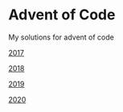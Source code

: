 # Advent of Code
My solutions for advent of code

[2017](http://adventofcode.com/2017)

[2018](http://adventofcode.com/2018)

[2019](http://adventofcode.com/2019)

[2020](http://adventofcode.com/2020)

